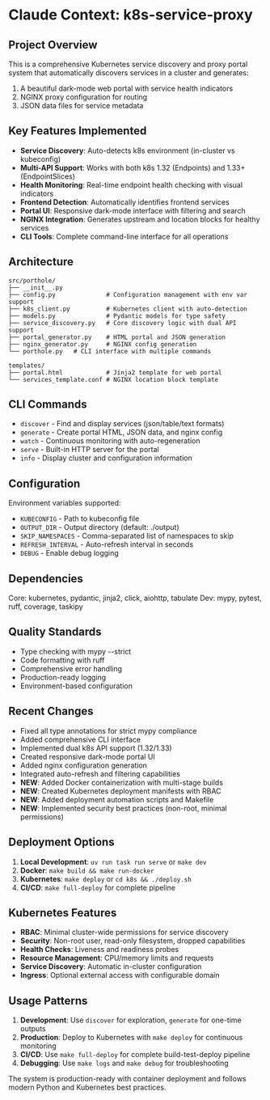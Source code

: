 # Claude Context: k8s-service-proxy

## Project Overview

This is a comprehensive Kubernetes service discovery and proxy portal system that automatically discovers services in a cluster and generates:

1. A beautiful dark-mode web portal with service health indicators
2. NGINX proxy configuration for routing
3. JSON data files for service metadata

## Key Features Implemented

- **Service Discovery**: Auto-detects k8s environment (in-cluster vs kubeconfig)
- **Multi-API Support**: Works with both k8s 1.32 (Endpoints) and 1.33+ (EndpointSlices)
- **Health Monitoring**: Real-time endpoint health checking with visual indicators
- **Frontend Detection**: Automatically identifies frontend services
- **Portal UI**: Responsive dark-mode interface with filtering and search
- **NGINX Integration**: Generates upstream and location blocks for healthy services
- **CLI Tools**: Complete command-line interface for all operations

## Architecture

```
src/porthole/
├── __init__.py
├── config.py              # Configuration management with env var support
├── k8s_client.py          # Kubernetes client with auto-detection
├── models.py              # Pydantic models for type safety
├── service_discovery.py   # Core discovery logic with dual API support
├── portal_generator.py    # HTML portal and JSON generation
├── nginx_generator.py     # NGINX config generation
└── porthole.py   # CLI interface with multiple commands

templates/
├── portal.html            # Jinja2 template for web portal
└── services_template.conf # NGINX location block template
```

## CLI Commands

- `discover` - Find and display services (json/table/text formats)
- `generate` - Create portal HTML, JSON data, and nginx config
- `watch` - Continuous monitoring with auto-regeneration
- `serve` - Built-in HTTP server for the portal
- `info` - Display cluster and configuration information

## Configuration

Environment variables supported:

- `KUBECONFIG` - Path to kubeconfig file
- `OUTPUT_DIR` - Output directory (default: ./output)
- `SKIP_NAMESPACES` - Comma-separated list of namespaces to skip
- `REFRESH_INTERVAL` - Auto-refresh interval in seconds
- `DEBUG` - Enable debug logging

## Dependencies

Core: kubernetes, pydantic, jinja2, click, aiohttp, tabulate
Dev: mypy, pytest, ruff, coverage, taskipy

## Quality Standards

- Type checking with mypy --strict
- Code formatting with ruff
- Comprehensive error handling
- Production-ready logging
- Environment-based configuration

## Recent Changes

- Fixed all type annotations for strict mypy compliance
- Added comprehensive CLI interface
- Implemented dual k8s API support (1.32/1.33)
- Created responsive dark-mode portal UI
- Added nginx configuration generation
- Integrated auto-refresh and filtering capabilities
- **NEW**: Added Docker containerization with multi-stage builds
- **NEW**: Created Kubernetes deployment manifests with RBAC
- **NEW**: Added deployment automation scripts and Makefile
- **NEW**: Implemented security best practices (non-root, minimal permissions)

## Deployment Options

1. **Local Development**: `uv run task run serve` or `make dev`
2. **Docker**: `make build && make run-docker`
3. **Kubernetes**: `make deploy` or `cd k8s && ./deploy.sh`
4. **CI/CD**: `make full-deploy` for complete pipeline

## Kubernetes Features

- **RBAC**: Minimal cluster-wide permissions for service discovery
- **Security**: Non-root user, read-only filesystem, dropped capabilities
- **Health Checks**: Liveness and readiness probes
- **Resource Management**: CPU/memory limits and requests
- **Service Discovery**: Automatic in-cluster configuration
- **Ingress**: Optional external access with configurable domain

## Usage Patterns

1. **Development**: Use `discover` for exploration, `generate` for one-time outputs
2. **Production**: Deploy to Kubernetes with `make deploy` for continuous monitoring
3. **CI/CD**: Use `make full-deploy` for complete build-test-deploy pipeline
4. **Debugging**: Use `make logs` and `make debug` for troubleshooting

The system is production-ready with container deployment and follows modern Python and Kubernetes best practices.
